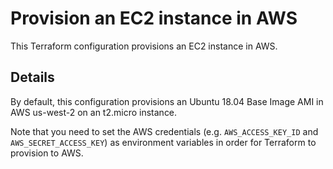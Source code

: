 # Provision an EC2 instance in AWS
This Terraform configuration provisions an EC2 instance in AWS.

## Details
By default, this configuration provisions an Ubuntu 18.04 Base Image AMI in AWS us-west-2 on an t2.micro instance.

Note that you need to set the AWS credentials (e.g. `AWS_ACCESS_KEY_ID` and `AWS_SECRET_ACCESS_KEY`) as environment variables in order for Terraform to provision to AWS.
